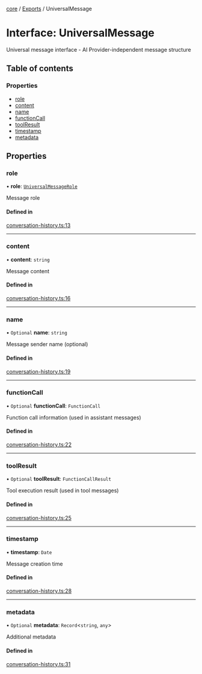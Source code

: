 <!-- 
 ⚠️  AUTO-GENERATED FILE - DO NOT EDIT MANUALLY
 This file is automatically generated by scripts/docs-generator.js
 To make changes, edit the source TypeScript files or update the generator script
-->

[core](../../) / [Exports](../modules) / UniversalMessage

# Interface: UniversalMessage

Universal message interface - AI Provider-independent message structure

## Table of contents

### Properties

- [role](UniversalMessage#role)
- [content](UniversalMessage#content)
- [name](UniversalMessage#name)
- [functionCall](UniversalMessage#functioncall)
- [toolResult](UniversalMessage#toolresult)
- [timestamp](UniversalMessage#timestamp)
- [metadata](UniversalMessage#metadata)

## Properties

### role

• **role**: [`UniversalMessageRole`](../modules#universalmessagerole)

Message role

#### Defined in

[conversation-history.ts:13](https://github.com/woojubb/robota/blob/1932a2ce46e4833a6ba7efc7b507276de39139b4/packages/core/src/conversation-history.ts#L13)

___

### content

• **content**: `string`

Message content

#### Defined in

[conversation-history.ts:16](https://github.com/woojubb/robota/blob/1932a2ce46e4833a6ba7efc7b507276de39139b4/packages/core/src/conversation-history.ts#L16)

___

### name

• `Optional` **name**: `string`

Message sender name (optional)

#### Defined in

[conversation-history.ts:19](https://github.com/woojubb/robota/blob/1932a2ce46e4833a6ba7efc7b507276de39139b4/packages/core/src/conversation-history.ts#L19)

___

### functionCall

• `Optional` **functionCall**: `FunctionCall`

Function call information (used in assistant messages)

#### Defined in

[conversation-history.ts:22](https://github.com/woojubb/robota/blob/1932a2ce46e4833a6ba7efc7b507276de39139b4/packages/core/src/conversation-history.ts#L22)

___

### toolResult

• `Optional` **toolResult**: `FunctionCallResult`

Tool execution result (used in tool messages)

#### Defined in

[conversation-history.ts:25](https://github.com/woojubb/robota/blob/1932a2ce46e4833a6ba7efc7b507276de39139b4/packages/core/src/conversation-history.ts#L25)

___

### timestamp

• **timestamp**: `Date`

Message creation time

#### Defined in

[conversation-history.ts:28](https://github.com/woojubb/robota/blob/1932a2ce46e4833a6ba7efc7b507276de39139b4/packages/core/src/conversation-history.ts#L28)

___

### metadata

• `Optional` **metadata**: `Record`\<`string`, `any`\>

Additional metadata

#### Defined in

[conversation-history.ts:31](https://github.com/woojubb/robota/blob/1932a2ce46e4833a6ba7efc7b507276de39139b4/packages/core/src/conversation-history.ts#L31)
